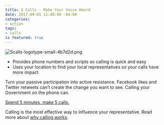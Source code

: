 ```yaml
---
title: 5 Calls - Make Your Voice Heard
date: 2017-09-01 12:40:00 -04:00
categories:
- action
tags:
- calls
is featured: true
---
```


![5calls-logotype-small-4b7d2d.png](/uploads/5calls-logotype-small-4b7d2d.png)

* Provides phone numbers and scripts so calling is quick and easy
* Uses your location to find your local representatives so your calls have more impact

Turn your passive participation into active resistance. Facebook likes and Twitter retweets can’t create the change you want to see. Calling your Government on the phone can.

[Spend 5 minutes, make 5 calls.](https://5calls.org/)

Calling is the most effective way to influence your representative. Read more about [why calling works](https://5calls.org/about).